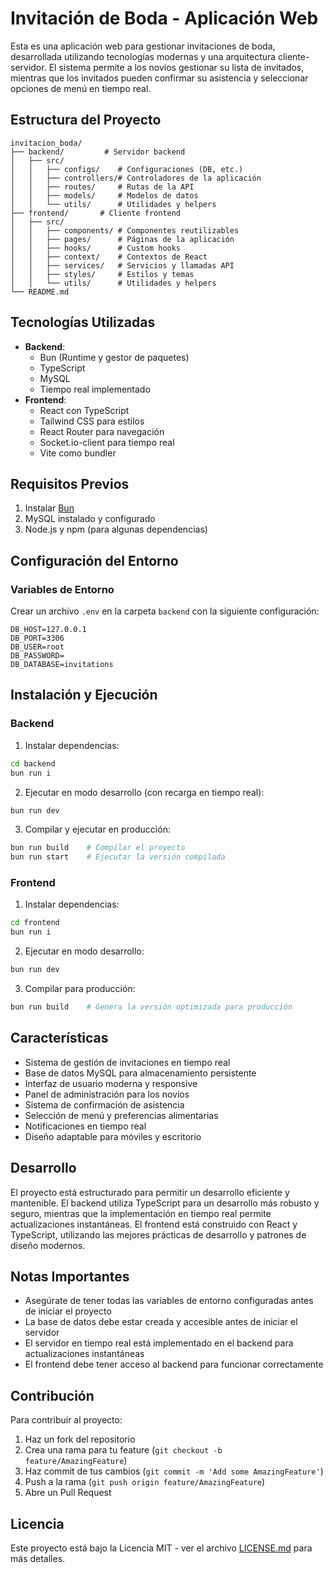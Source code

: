 # Invitación de Boda - Aplicación Web

Esta es una aplicación web para gestionar invitaciones de boda, desarrollada utilizando tecnologías modernas y una arquitectura cliente-servidor. El sistema permite a los novios gestionar su lista de invitados, mientras que los invitados pueden confirmar su asistencia y seleccionar opciones de menú en tiempo real.

## Estructura del Proyecto

```
invitacion_boda/
├── backend/         # Servidor backend
│   ├── src/
│   │   ├── configs/    # Configuraciones (DB, etc.)
│   │   ├── controllers/# Controladores de la aplicación
│   │   ├── routes/     # Rutas de la API
│   │   ├── models/     # Modelos de datos
│   │   └── utils/      # Utilidades y helpers
├── frontend/       # Cliente frontend
│   ├── src/
│   │   ├── components/ # Componentes reutilizables
│   │   ├── pages/      # Páginas de la aplicación
│   │   ├── hooks/      # Custom hooks
│   │   ├── context/    # Contextos de React
│   │   ├── services/   # Servicios y llamadas API
│   │   ├── styles/     # Estilos y temas
│   │   └── utils/      # Utilidades y helpers
└── README.md
```

## Tecnologías Utilizadas

- **Backend**: 
  - Bun (Runtime y gestor de paquetes)
  - TypeScript
  - MySQL
  - Tiempo real implementado
- **Frontend**:
  - React con TypeScript
  - Tailwind CSS para estilos
  - React Router para navegación
  - Socket.io-client para tiempo real
  - Vite como bundler

## Requisitos Previos

1. Instalar [Bun](https://bun.sh/)
2. MySQL instalado y configurado
3. Node.js y npm (para algunas dependencias)

## Configuración del Entorno

### Variables de Entorno

Crear un archivo `.env` en la carpeta `backend` con la siguiente configuración:

```env
DB_HOST=127.0.0.1
DB_PORT=3306
DB_USER=root
DB_PASSWORD=
DB_DATABASE=invitations
```

## Instalación y Ejecución

### Backend

1. Instalar dependencias:
```bash
cd backend
bun run i
```

2. Ejecutar en modo desarrollo (con recarga en tiempo real):
```bash
bun run dev
```

3. Compilar y ejecutar en producción:
```bash
bun run build    # Compilar el proyecto
bun run start    # Ejecutar la versión compilada
```

### Frontend

1. Instalar dependencias:
```bash
cd frontend
bun run i
```

2. Ejecutar en modo desarrollo:
```bash
bun run dev
```

3. Compilar para producción:
```bash
bun run build    # Genera la versión optimizada para producción
```

## Características

- Sistema de gestión de invitaciones en tiempo real
- Base de datos MySQL para almacenamiento persistente
- Interfaz de usuario moderna y responsive
- Panel de administración para los novios
- Sistema de confirmación de asistencia
- Selección de menú y preferencias alimentarias
- Notificaciones en tiempo real
- Diseño adaptable para móviles y escritorio

## Desarrollo

El proyecto está estructurado para permitir un desarrollo eficiente y mantenible. El backend utiliza TypeScript para un desarrollo más robusto y seguro, mientras que la implementación en tiempo real permite actualizaciones instantáneas. El frontend está construido con React y TypeScript, utilizando las mejores prácticas de desarrollo y patrones de diseño modernos.

## Notas Importantes

- Asegúrate de tener todas las variables de entorno configuradas antes de iniciar el proyecto
- La base de datos debe estar creada y accesible antes de iniciar el servidor
- El servidor en tiempo real está implementado en el backend para actualizaciones instantáneas
- El frontend debe tener acceso al backend para funcionar correctamente

## Contribución

Para contribuir al proyecto:
1. Haz un fork del repositorio
2. Crea una rama para tu feature (`git checkout -b feature/AmazingFeature`)
3. Haz commit de tus cambios (`git commit -m 'Add some AmazingFeature'`)
4. Push a la rama (`git push origin feature/AmazingFeature`)
5. Abre un Pull Request

## Licencia

Este proyecto está bajo la Licencia MIT - ver el archivo [LICENSE.md](LICENSE.md) para más detalles.